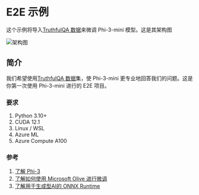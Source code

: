 # E2E 示例

这个示例将导入[TruthfulQA 数据](https://github.com/sylinrl/TruthfulQA/blob/main/TruthfulQA.csv)来微调 Phi-3-mini 模型。这是其架构图

![架构图](../../imgs/06/e2e/arch.png)

## 简介

我们希望使用[TruthfulQA 数据](https://github.com/sylinrl/TruthfulQA/blob/main/TruthfulQA.csv)集，使 Phi-3-mini 更专业地回答我们的问题。这是你第一次使用 Phi-3-mini 进行的 E2E 项目。

### 要求

1. Python 3.10+
2. CUDA 12.1
3. Linux / WSL
4. Azure ML
5. Azure Compute A100

### 参考

1. [了解 Phi-3](../01.Introduce/Phi3Family.md)
2. [了解如何使用 Microsoft Olive 进行微调](../04.Fine-tuning/FineTuning_MicrosotOlive.md)
3. [了解用于生成型AI的 ONNX Runtime](https://github.com/microsoft/onnxruntime-genai)